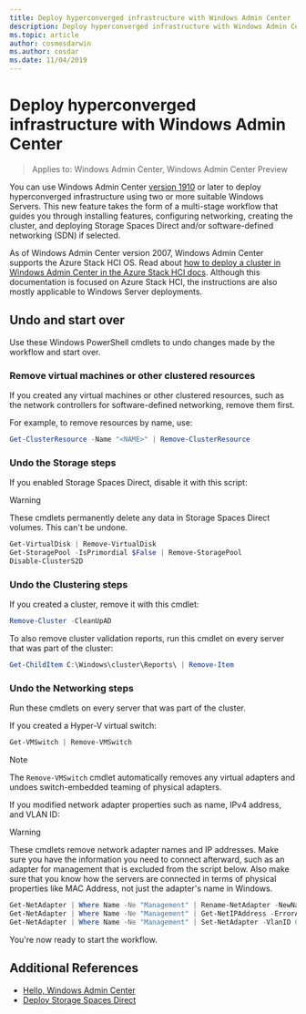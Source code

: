 ```yaml
---
title: Deploy hyperconverged infrastructure with Windows Admin Center
description: Deploy hyperconverged infrastructure with Windows Admin Center.
ms.topic: article
author: cosmosdarwin
ms.author: cosdar
ms.date: 11/04/2019
---
```


# Deploy hyperconverged infrastructure with Windows Admin Center

> Applies to: Windows Admin Center, Windows Admin Center Preview

You can use Windows Admin Center [version 1910](../overview.md) or later to deploy hyperconverged infrastructure using two or more suitable Windows Servers. This new feature takes the form of a multi-stage workflow that guides you through installing features, configuring networking, creating the cluster, and deploying Storage Spaces Direct and/or software-defined networking (SDN) if selected.

As of Windows Admin Center version 2007, Windows Admin Center supports the Azure Stack HCI OS. Read about [how to deploy a cluster in Windows Admin Center in the Azure Stack HCI docs](/azure-stack/hci/get-started). Although this documentation is focused on Azure Stack HCI, the instructions are also mostly applicable to Windows Server deployments.

## Undo and start over

Use these Windows PowerShell cmdlets to undo changes made by the workflow and start over.

### Remove virtual machines or other clustered resources

If you created any virtual machines or other clustered resources, such as the network controllers for software-defined networking, remove them first.

For example, to remove resources by name, use:

```PowerShell
Get-ClusterResource -Name "<NAME>" | Remove-ClusterResource
```

### Undo the Storage steps

If you enabled Storage Spaces Direct, disable it with this script:

> [!Warning]
> These cmdlets permanently delete any data in Storage Spaces Direct volumes. This can't be undone.

```PowerShell
Get-VirtualDisk | Remove-VirtualDisk
Get-StoragePool -IsPrimordial $False | Remove-StoragePool
Disable-ClusterS2D
```

### Undo the Clustering steps

If you created a cluster, remove it with this cmdlet:

```PowerShell
Remove-Cluster -CleanUpAD
```

To also remove cluster validation reports, run this cmdlet on every server that was part of the cluster:

```PowerShell
Get-ChildItem C:\Windows\cluster\Reports\ | Remove-Item
```

### Undo the Networking steps

Run these cmdlets on every server that was part of the cluster.

If you created a Hyper-V virtual switch:

```PowerShell
Get-VMSwitch | Remove-VMSwitch
```

> [!Note]
> The `Remove-VMSwitch` cmdlet automatically removes any virtual adapters and undoes switch-embedded teaming of physical adapters.

If you modified network adapter properties such as name, IPv4 address, and VLAN ID:

> [!Warning]
> These cmdlets remove network adapter names and IP addresses. Make sure you have the information you need to connect afterward, such as an adapter for management that is excluded from the script below. Also make sure that you know how the servers are connected in terms of physical properties like MAC Address, not just the adapter's name in Windows.

```PowerShell
Get-NetAdapter | Where Name -Ne "Management" | Rename-NetAdapter -NewName $(Get-Random)
Get-NetAdapter | Where Name -Ne "Management" | Get-NetIPAddress -ErrorAction SilentlyContinue | Where AddressFamily -Eq IPv4 | Remove-NetIPAddress
Get-NetAdapter | Where Name -Ne "Management" | Set-NetAdapter -VlanID 0
```

You're now ready to start the workflow.

## Additional References

- [Hello, Windows Admin Center](../overview.md)
- [Deploy Storage Spaces Direct](../../../storage/storage-spaces/deploy-storage-spaces-direct.md)
